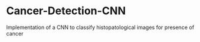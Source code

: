 # Cancer-Detection-CNN
Implementation of a CNN to classify histopatological images for presence of cancer

